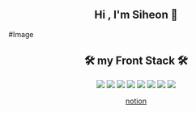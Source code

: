 ## <div align="center"> Hi , I'm Siheon 🙌 </div>

#Image
## <div align="center"> 🛠 my Front Stack 🛠 <div>

<div align="center">
<img src="https://img.shields.io/badge/HTML-E34F26?style=flat-square&logo=HTML5&logoColor=white"/> <img src="https://img.shields.io/badge/CSS3-1572B6?style=flat-square&logo=CSS3&logoColor=white"/> <img src="https://img.shields.io/badge/JavaScript-FFF000?style=flat-square&logo=JavaScript&logoColor=white"/> <img src="https://img.shields.io/badge/React-0088CC?style=flat-square&logo=React&logoColor=white"/> <img src="https://img.shields.io/badge/Vue-4FC08D?style=flat-square&logo=Vue.js&logoColor=white"/> <img src="https://img.shields.io/badge/npm-CB3837?style=flat-square&logo=npm&logoColor=white"/> <img src="https://img.shields.io/badge/Redux-764ABC?style=flat-square&logo=Redux&logoColor=white"/> <img src="https://img.shields.io/badge/Node.js-339933?style=flat-square&logo=Node.js&logoColor=white"/> 
</div>

<center>

</ceneter>

[notion](https://nervous-droplet-18a.notion.site/b95ddc62d06545f1a0e975834a9338b5, "notion")



<!---
kims970908/kims970908 is a ✨ special ✨ repository because its `README.md` (this file) appears on your GitHub profile.
You can click the Preview link to take a look at your changes.
--->

